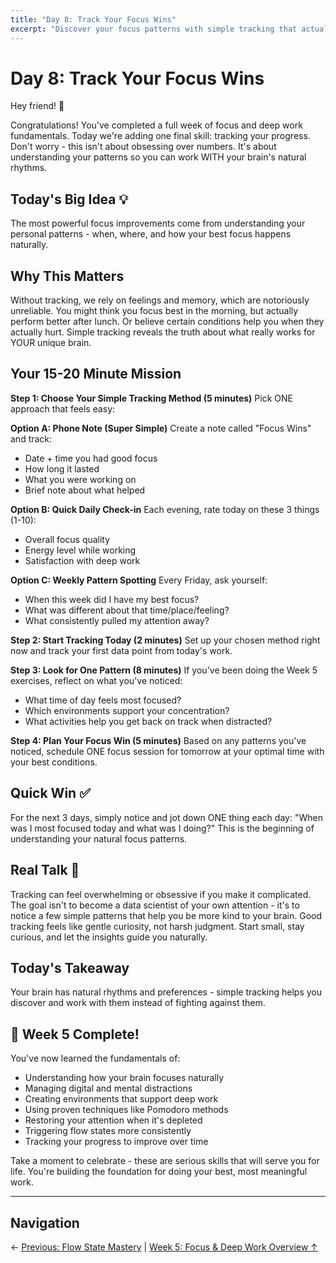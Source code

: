 ```yaml
---
title: "Day 8: Track Your Focus Wins"
excerpt: "Discover your focus patterns with simple tracking that actually helps you improve."
---
```


# Day 8: Track Your Focus Wins

Hey friend! 👋

Congratulations! You've completed a full week of focus and deep work fundamentals. Today we're adding one final skill: tracking your progress. Don't worry - this isn't about obsessing over numbers. It's about understanding your patterns so you can work WITH your brain's natural rhythms.

## Today's Big Idea 💡

The most powerful focus improvements come from understanding your personal patterns - when, where, and how your best focus happens naturally.

## Why This Matters

Without tracking, we rely on feelings and memory, which are notoriously unreliable. You might think you focus best in the morning, but actually perform better after lunch. Or believe certain conditions help you when they actually hurt. Simple tracking reveals the truth about what really works for YOUR unique brain.

## Your 15-20 Minute Mission

**Step 1: Choose Your Simple Tracking Method (5 minutes)**
Pick ONE approach that feels easy:

**Option A: Phone Note (Super Simple)**
Create a note called "Focus Wins" and track:
- Date + time you had good focus
- How long it lasted
- What you were working on
- Brief note about what helped

**Option B: Quick Daily Check-in**
Each evening, rate today on these 3 things (1-10):
- Overall focus quality
- Energy level while working
- Satisfaction with deep work

**Option C: Weekly Pattern Spotting**
Every Friday, ask yourself:
- When this week did I have my best focus?
- What was different about that time/place/feeling?
- What consistently pulled my attention away?

**Step 2: Start Tracking Today (2 minutes)**
Set up your chosen method right now and track your first data point from today's work.

**Step 3: Look for One Pattern (8 minutes)**
If you've been doing the Week 5 exercises, reflect on what you've noticed:
- What time of day feels most focused?
- Which environments support your concentration?
- What activities help you get back on track when distracted?

**Step 4: Plan Your Focus Win (5 minutes)**
Based on any patterns you've noticed, schedule ONE focus session for tomorrow at your optimal time with your best conditions.

## Quick Win ✅

For the next 3 days, simply notice and jot down ONE thing each day: "When was I most focused today and what was I doing?" This is the beginning of understanding your natural focus patterns.

## Real Talk 💬

Tracking can feel overwhelming or obsessive if you make it complicated. The goal isn't to become a data scientist of your own attention - it's to notice a few simple patterns that help you be more kind to your brain. Good tracking feels like gentle curiosity, not harsh judgment. Start small, stay curious, and let the insights guide you naturally.

## Today's Takeaway

Your brain has natural rhythms and preferences - simple tracking helps you discover and work with them instead of fighting against them.

## 🎉 Week 5 Complete!

You've now learned the fundamentals of:
- Understanding how your brain focuses naturally
- Managing digital and mental distractions
- Creating environments that support deep work
- Using proven techniques like Pomodoro methods
- Restoring your attention when it's depleted
- Triggering flow states more consistently
- Tracking your progress to improve over time

Take a moment to celebrate - these are serious skills that will serve you for life. You're building the foundation for doing your best, most meaningful work.

---

## Navigation

← [Previous: Flow State Mastery](/journey/week-05/07-flow-state/) | [Week 5: Focus & Deep Work Overview ↑](/journey/week-05/)
